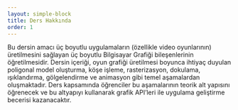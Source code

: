 ```yaml
---
layout: simple-block
title: Ders Hakkında
order: 1
---
```


Bu dersin amacı üç boyutlu uygulamaların (özellikle video oyunlarının) üretilmesini sağlayan üç boyutlu Bilgisayar Grafiği bileşenlerinin öğretilmesidir. Dersin içeriği, oyun grafiği üretilmesi boyunca ihtiyaç duyulan poligonal model oluşturma, köşe işleme, rasterizasyon, dokulama, ışıklandırma, gölgelendirme ve animasyon gibi temel aşamalardan oluşmaktadır.  Ders kapsamında öğrenciler bu aşamalarının teorik alt yapısını öğrenecek ve bu altyapıyı kullanarak grafik API’leri ile uygulama geliştirme becerisi kazanacaktır. 